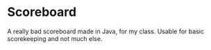 # Scoreboard
A really bad scoreboard made in Java, for my class. Usable for basic scorekeeping and not much else.

